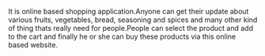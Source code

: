 It is online based shopping application.Anyone can get their update about various fruits, vegetables, bread, seasoning and spices and many other kind of thing thats really need for people.People can select the product and add to the cart and finally he or she can buy these products via this online based website.
